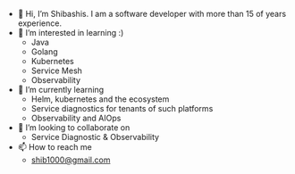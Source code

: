 - 👋 Hi, I’m Shibashis. I am a software developer with more than 15 of years experience. 
- 👀 I’m interested in learning :) 
  - Java
  - Golang
  - Kubernetes
  - Service Mesh
  - Observability
- 🌱 I’m currently learning 
  - Helm, kubernetes and the ecosystem
  - Service diagnostics for tenants of such platforms
  - Observability and AIOps
- 💞️ I’m looking to collaborate on 
  - Service Diagnostic & Observability
- 📫 How to reach me 
   - shib1000@gmail.com

<!---
shib1000/shib1000 is a ✨ special ✨ repository because its `README.md` (this file) appears on your GitHub profile.
You can click the Preview link to take a look at your changes.
--->
